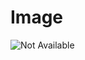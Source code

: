 # Image

![Not Available](https://raw.githubusercontent.com/Sigma88/Stockalike/Screenshots/Images/Jupiter.png)

